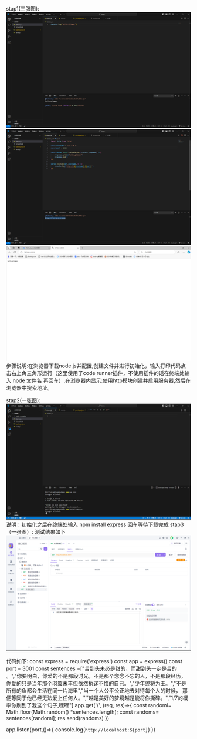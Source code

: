 stap1(三张图):
![alt text](0AD8FB88A76361AEDEDFCE5105CEF41A.png)
![alt text](A5CF36A7E369A8F347EF7D57DA50F21F.png)
![alt text](8ABD558E1E59D70C478CC7FE6C4ECF78.png)
步骤说明:在浏览器下载node.js并配置,创建文件并进行初始化，输入打印代码点击右上角三角形运行（这里使用了code runner插件，不使用插件的话在终端处输入 node 文件名 再回车）.在浏览器内显示:使用http模块创建并启用服务器,然后在浏览器中搜索地址。

stap2(一张图):
![alt text](A1B601C0481A8953E3F8339CF9762C2F.png)
说明：初始化之后在终端处输入  npm install  express 回车等待下载完成
stap3（一张图）:
测试结果如下
![alt text](53DB70087120339E3B1E9F9355F7938B.png)

代码如下:
const express = require('express')
const app = express()
const port = 3001
const sentences =["苦到头未必是甜的，而甜到头一定是苦的 。","你要明白，你爱的不是那段时光，不是那个念念不忘的人，不是那段经历，你爱的只是当年那个羽翼未丰但依然执迷不悔的自己。","少年终将为王。","不是所有的鱼都会生活在同一片海里","当一个人公平公正地去对待每个人的时候， 那便等同于他已经无法爱上任何人。","越是美好的梦境越是能将你撕碎。","1/7的概率你刷到了我这个句子,嘿嘿"]
app.get('/', (req, res)=>{
    const randomi= Math.floor(Math.random() *sentences.length);
    const randoms= sentences[randomi];
    res.send(randoms)
})

app.listen(port,()=>{
    console.log(`http://localhost:${port}`)
})
